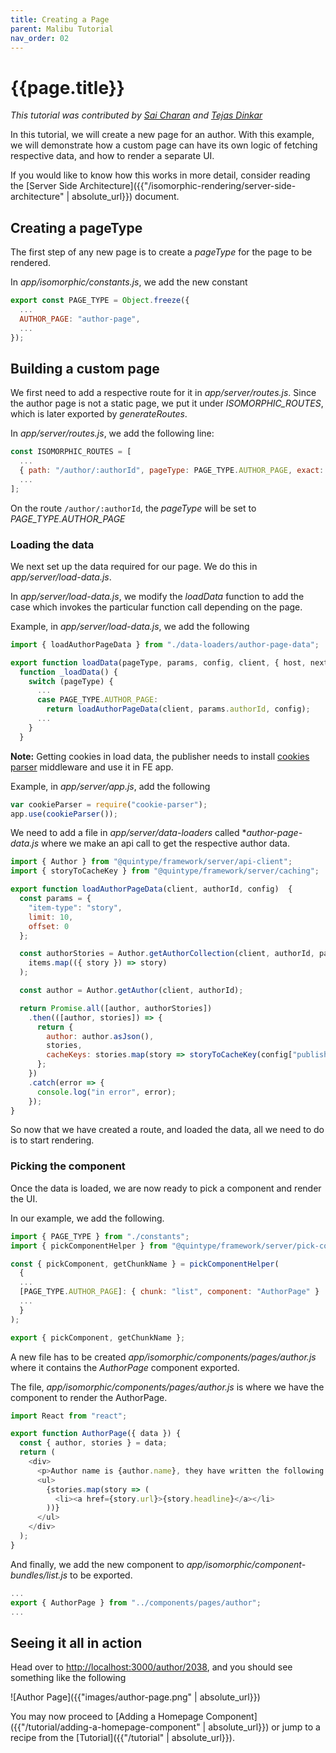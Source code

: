 ```yaml
---
title: Creating a Page
parent: Malibu Tutorial
nav_order: 02
---
```


# {{page.title}}

*This tutorial was contributed by [Sai Charan](https://twitter.com/saiicharan) and [Tejas Dinkar](https://twitter.com/tdinkar)*

In this tutorial, we will create a new page for an author. With this example, we will demonstrate how a custom page can have its own logic of fetching respective data, and how to render a separate UI.

If you would like to know how this works in more detail, consider reading the [Server Side Architecture]({{"/isomorphic-rendering/server-side-architecture" | absolute_url}}) document.

## Creating a pageType

The first step of any new page is to create a *pageType* for the page to be rendered.

In *app/isomorphic/constants.js*, we add the new constant

```javascript
export const PAGE_TYPE = Object.freeze({
  ...
  AUTHOR_PAGE: "author-page",
  ...
});
```

## Building a custom page

We first need to add a respective route for it in *app/server/routes.js*. Since the author page is not a static page, we put it under *ISOMORPHIC_ROUTES*, which is later exported by *generateRoutes*.

In *app/server/routes.js*, we add the following line:

```javascript
const ISOMORPHIC_ROUTES = [
  ...
  { path: "/author/:authorId", pageType: PAGE_TYPE.AUTHOR_PAGE, exact: true },
  ...
];
```

On the route `/author/:authorId`, the *pageType* will be set to *PAGE_TYPE.AUTHOR_PAGE*

### Loading the data

We next set up the data required for our page. We do this in *app/server/load-data.js*.

In *app/server/load-data.js*, we modify the *loadData* function to add the case which invokes the particular function call depending on the page.

Example, in *app/server/load-data.js*, we add the following

```javascript
import { loadAuthorPageData } from "./data-loaders/author-page-data";

export function loadData(pageType, params, config, client, { host, next, domainSlug, cookies }) {
  function _loadData() {
    switch (pageType) {
      ...
      case PAGE_TYPE.AUTHOR_PAGE:
        return loadAuthorPageData(client, params.authorId, config);
      ...
    }
  }
```

**Note:** Getting cookies in load data, the publisher needs to install [cookies parser](https://www.npmjs.com/package/cookie-parser) middleware and use it in FE app.

Example, in *app/server/app.js*, add the following

```javascript
var cookieParser = require("cookie-parser");
app.use(cookieParser());
```

We need to add a file in *app/server/data-loaders* called **author-page-data.js* where we make an api call to get the respective author data.

```javascript
import { Author } from "@quintype/framework/server/api-client";
import { storyToCacheKey } from "@quintype/framework/server/caching";

export function loadAuthorPageData(client, authorId, config)  {
  const params = {
    "item-type": "story",
    limit: 10,
    offset: 0
  };

  const authorStories = Author.getAuthorCollection(client, authorId, params).then(({ items }) =>
    items.map(({ story }) => story)
  );

  const author = Author.getAuthor(client, authorId);

  return Promise.all([author, authorStories])
    .then(([author, stories]) => {
      return {
        author: author.asJson(),
        stories,
        cacheKeys: stories.map(story => storyToCacheKey(config["publisher-id"], story))
      };
    })
    .catch(error => {
      console.log("in error", error);
    });
}
```

So now that we have created a route, and loaded the data, all we need to do is to start rendering.

### Picking the component

Once the data is loaded, we are now ready to pick a component and render the UI.

In our example, we add the following.

```javascript
import { PAGE_TYPE } from "./constants";
import { pickComponentHelper } from "@quintype/framework/server/pick-component-helper";

const { pickComponent, getChunkName } = pickComponentHelper(
  {
  ...
  [PAGE_TYPE.AUTHOR_PAGE]: { chunk: "list", component: "AuthorPage" }
  ...
  }
);

export { pickComponent, getChunkName };
```

A new file has to be created *app/isomorphic/components/pages/author.js* where it contains the *AuthorPage* component exported.

The file, *app/isomorphic/components/pages/author.js* is where we have the component to render the AuthorPage.

```javascript
import React from "react";

export function AuthorPage({ data }) {
  const { author, stories } = data;
  return (
    <div>
      <p>Author name is {author.name}, they have written the following stories:</p>
      <ul>
        {stories.map(story => (
          <li><a href={story.url}>{story.headline}</a></li>
        ))}
      </ul>
    </div>
  );
}

```

And finally, we add the new component to *app/isomorphic/component-bundles/list.js* to be exported.

```javascript
...
export { AuthorPage } from "../components/pages/author";
...
```

## Seeing it all in action

Head over to [http://localhost:3000/author/2038](http://localhost:3000/author/2038), and you should see something like the following

![Author Page]({{"images/author-page.png" | absolute_url}})

You may now proceed to [Adding a Homepage Component]({{"/tutorial/adding-a-homepage-component" | absolute_url}}) or jump to a recipe from the [Tutorial]({{"/tutorial" | absolute_url}}).
